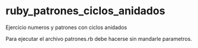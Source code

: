 # ruby_patrones_ciclos_anidados
Ejercicio numeros y patrones con ciclos anidados

Para ejecutar el archivo patrones.rb debe hacerse sin mandarle parametros.
